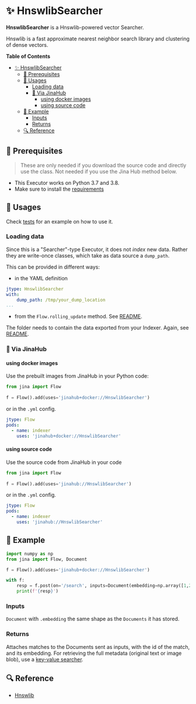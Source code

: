 # ✨ HnswlibSearcher 

**HnswlibSearcher** is a Hnswlib-powered vector Searcher.

Hnswlib is a fast approximate nearest neighbor search library and clustering of dense vectors.


**Table of Contents**

- [✨ HnswlibSearcher](#-hnswlibsearcher)
  - [🌱 Prerequisites](#-prerequisites)
  - [🚀 Usages](#-usages)
    - [Loading data](#loading-data)
    - [🚚 Via JinaHub](#-via-jinahub)
      - [using docker images](#using-docker-images)
      - [using source code](#using-source-code)
  - [🎉️ Example](#️-example)
    - [Inputs](#inputs)
    - [Returns](#returns)
  - [🔍️ Reference](#️-reference)


## 🌱 Prerequisites

> These are only needed if you download the source code and directly use the class. Not needed if you use the Jina Hub method below.

- This Executor works on Python 3.7 and 3.8. 
- Make sure to install the [requirements](requirements.txt)

## 🚀 Usages

Check [tests](tests) for an example on how to use it.

### Loading data

Since this is a "Searcher"-type Executor, it does not _index_ new data. Rather they are write-once classes, which take as data source a `dump_path`. 

This can be provided in different ways:

- in the YAML definition
  
```yaml
jtype: HnswlibSearcher
with:
    dump_path: /tmp/your_dump_location
...
```

- from the `Flow.rolling_update` method. See [README](../../../../README.md).

The folder needs to contain the data exported from your Indexer. Again, see [README](../../../../README.md).

### 🚚 Via JinaHub

#### using docker images
Use the prebuilt images from JinaHub in your Python code: 

```python
from jina import Flow
	
f = Flow().add(uses='jinahub+docker://HnswlibSearcher')
```

or in the `.yml` config.
	
```yaml
jtype: Flow
pods:
  - name: indexer
    uses: 'jinahub+docker://HnswlibSearcher'
```

#### using source code
Use the source code from JinaHub in your code

```python
from jina import Flow
	
f = Flow().add(uses='jinahub://HnswlibSearcher')
```

or in the `.yml` config.

```yaml
jtype: Flow
pods:
  - name: indexer
    uses: 'jinahub://HnswlibSearcher'
```

## 🎉️ Example 


```python
import numpy as np
from jina import Flow, Document

f = Flow().add(uses='jinahub+docker://HnswlibSearcher')

with f:
    resp = f.post(on='/search', inputs=Document(embedding=np.array([1,2,3])), return_results=True)
    print(f'{resp}')
```

### Inputs 

`Document` with `.embedding` the same shape as the `Documents` it has stored.

### Returns

Attaches matches to the Documents sent as inputs, with the id of the match, and its embedding. For retrieving the full metadata (original text or image blob), use a [key-value searcher](./../../keyvalue).


## 🔍️ Reference

- [Hnswlib](https://github.com/nmslib/hnswlib)
